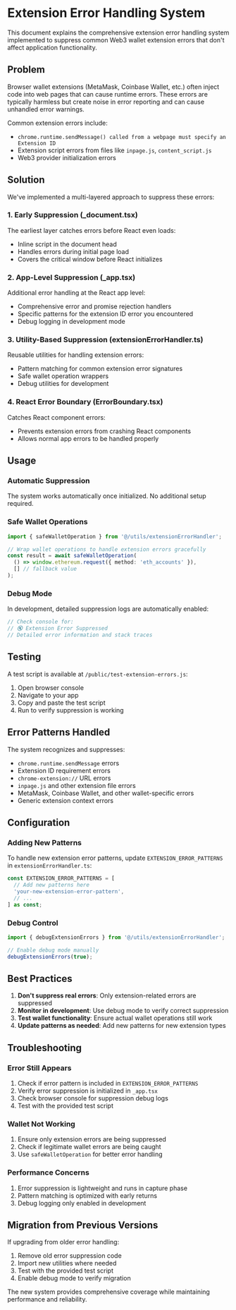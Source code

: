 # Extension Error Handling System

This document explains the comprehensive extension error handling system implemented to suppress common Web3 wallet extension errors that don't affect application functionality.

## Problem

Browser wallet extensions (MetaMask, Coinbase Wallet, etc.) often inject code into web pages that can cause runtime errors. These errors are typically harmless but create noise in error reporting and can cause unhandled error warnings.

Common extension errors include:
- `chrome.runtime.sendMessage() called from a webpage must specify an Extension ID`
- Extension script errors from files like `inpage.js`, `content_script.js`
- Web3 provider initialization errors

## Solution

We've implemented a multi-layered approach to suppress these errors:

### 1. Early Suppression (_document.tsx)

The earliest layer catches errors before React even loads:
- Inline script in the document head
- Handles errors during initial page load
- Covers the critical window before React initializes

### 2. App-Level Suppression (_app.tsx)

Additional error handling at the React app level:
- Comprehensive error and promise rejection handlers
- Specific patterns for the extension ID error you encountered
- Debug logging in development mode

### 3. Utility-Based Suppression (extensionErrorHandler.ts)

Reusable utilities for handling extension errors:
- Pattern matching for common extension error signatures
- Safe wallet operation wrappers
- Debug utilities for development

### 4. React Error Boundary (ErrorBoundary.tsx)

Catches React component errors:
- Prevents extension errors from crashing React components
- Allows normal app errors to be handled properly

## Usage

### Automatic Suppression

The system works automatically once initialized. No additional setup required.

### Safe Wallet Operations

```typescript
import { safeWalletOperation } from '@/utils/extensionErrorHandler';

// Wrap wallet operations to handle extension errors gracefully
const result = await safeWalletOperation(
  () => window.ethereum.request({ method: 'eth_accounts' }),
  [] // fallback value
);
```

### Debug Mode

In development, detailed suppression logs are automatically enabled:

```javascript
// Check console for:
// 🔇 Extension Error Suppressed
// Detailed error information and stack traces
```

## Testing

A test script is available at `/public/test-extension-errors.js`:

1. Open browser console
2. Navigate to your app
3. Copy and paste the test script
4. Run to verify suppression is working

## Error Patterns Handled

The system recognizes and suppresses:

- `chrome.runtime.sendMessage` errors
- Extension ID requirement errors
- `chrome-extension://` URL errors
- `inpage.js` and other extension file errors
- MetaMask, Coinbase Wallet, and other wallet-specific errors
- Generic extension context errors

## Configuration

### Adding New Patterns

To handle new extension error patterns, update `EXTENSION_ERROR_PATTERNS` in `extensionErrorHandler.ts`:

```typescript
const EXTENSION_ERROR_PATTERNS = [
  // Add new patterns here
  'your-new-extension-error-pattern',
  // ...
] as const;
```

### Debug Control

```typescript
import { debugExtensionErrors } from '@/utils/extensionErrorHandler';

// Enable debug mode manually
debugExtensionErrors(true);
```

## Best Practices

1. **Don't suppress real errors**: Only extension-related errors are suppressed
2. **Monitor in development**: Use debug mode to verify correct suppression
3. **Test wallet functionality**: Ensure actual wallet operations still work
4. **Update patterns as needed**: Add new patterns for new extension types

## Troubleshooting

### Error Still Appears

1. Check if error pattern is included in `EXTENSION_ERROR_PATTERNS`
2. Verify error suppression is initialized in `_app.tsx`
3. Check browser console for suppression debug logs
4. Test with the provided test script

### Wallet Not Working

1. Ensure only extension errors are being suppressed
2. Check if legitimate wallet errors are being caught
3. Use `safeWalletOperation` for better error handling

### Performance Concerns

1. Error suppression is lightweight and runs in capture phase
2. Pattern matching is optimized with early returns
3. Debug logging only enabled in development

## Migration from Previous Versions

If upgrading from older error handling:

1. Remove old error suppression code
2. Import new utilities where needed
3. Test with the provided test script
4. Enable debug mode to verify migration

The new system provides comprehensive coverage while maintaining performance and reliability.
